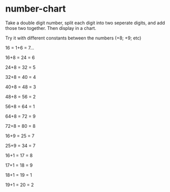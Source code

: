 # number-chart
Take a double digit number, split each digit into two seperate digits, and add those two together. Then display in a chart.

Try it with different constants between the numbers (+8; +9; etc)

16  = 1+6 = 7...

16+8 = 24 = 6

24+8 = 32 = 5

32+8 = 40 = 4

40+8 = 48 = 3

48+8 = 56 = 2

56+8 = 64 = 1

64+8 = 72 = 9

72+8 = 80 = 8



16+9 = 25 = 7

25+9 = 34 = 7


16+1 = 17 = 8

17+1 = 18 = 9

18+1 = 19 = 1

19+1 = 20 = 2


